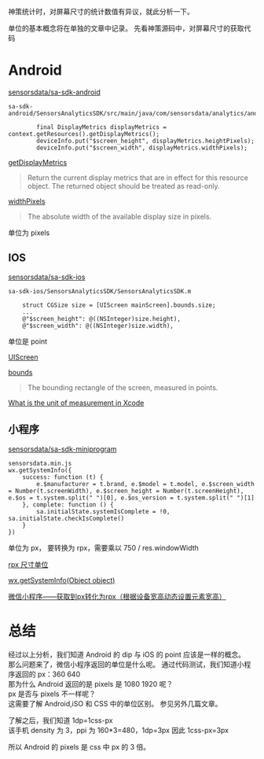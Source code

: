 神策统计时，对屏幕尺寸的统计数值有异议，就此分析一下。

单位的基本概念将在单独的文章中记录。
先看神策源码中，对屏幕尺寸的获取代码
# Android
[sensorsdata/sa-sdk-android](https://github.com/sensorsdata/sa-sdk-android)

    sa-sdk-android/SensorsAnalyticsSDK/src/main/java/com/sensorsdata/analytics/android/sdk/SensorsDataAPI.java
    
            final DisplayMetrics displayMetrics = context.getResources().getDisplayMetrics();
            deviceInfo.put("$screen_height", displayMetrics.heightPixels);
            deviceInfo.put("$screen_width", displayMetrics.widthPixels);

[getDisplayMetrics](https://developer.android.com/reference/android/content/res/Resources.html#getDisplayMetrics())            
> Return the current display metrics that are in effect for this resource object. The returned object should be treated as read-only.

[widthPixels](https://developer.android.com/reference/android/util/DisplayMetrics#widthPixels)
> The absolute width of the available display size in pixels.

单位为 pixels

## IOS
[sensorsdata/sa-sdk-ios](https://github.com/sensorsdata/sa-sdk-ios)

    sa-sdk-ios/SensorsAnalyticsSDK/SensorsAnalyticsSDK.m
    
        struct CGSize size = [UIScreen mainScreen].bounds.size;
        ...
        @"$screen_height": @((NSInteger)size.height),
        @"$screen_width": @((NSInteger)size.width),

单位是 point

[UIScreen](https://developer.apple.com/documentation/uikit/uiscreen)

[bounds](https://developer.apple.com/documentation/uikit/uiscreen/1617838-bounds)
> The bounding rectangle of the screen, measured in points.

[What is the unit of measurement in Xcode](https://stackoverflow.com/questions/24142350)


## 小程序
[sensorsdata/sa-sdk-miniprogram](https://github.com/sensorsdata/sa-sdk-miniprogram)

    sensorsdata.min.js
    wx.getSystemInfo({
        success: function (t) {
            e.$manufacturer = t.brand, e.$model = t.model, e.$screen_width = Number(t.screenWidth), e.$screen_height = Number(t.screenHeight), e.$os = t.system.split(" ")[0], e.$os_version = t.system.split(" ")[1]
        }, complete: function () {
            sa.initialState.systemIsComplete = !0, sa.initialState.checkIsComplete()
        }
    })

    
单位为 px，
要转换为 rpx，需要乘以 750 / res.windowWidth  

[rpx 尺寸单位](https://developers.weixin.qq.com/miniprogram/dev/framework/view/wxss.html)

[wx.getSystemInfo(Object object)](https://developers.weixin.qq.com/miniprogram/dev/api/system/system-info/wx.getSystemInfo.html)

[微信小程序——获取到px转化为rpx（根据设备宽高动态设置元素宽高）](https://blog.csdn.net/qq_41080490/article/details/80268298)

# 总结
经过以上分析，我们知道 Android 的 dip 与 iOS 的 point 应该是一样的概念。  
那么问题来了，微信小程序返回的单位是什么呢。
通过代码测试，我们知道小程序返回的 px：360 640  
那为什么 Android 返回的是 pixels 是 1080 1920 呢？  
px 是否与 pixels 不一样呢？  
这需要了解 Android,iSO 和 CSS 中的单位区别。
参见另外几篇文章。

了解之后，我们知道 1dp=1css-px  
该手机 density 为 3，ppi 为 160*3=480，1dp=3px
因此 1css-px=3px

所以 Android 的 pixels 是 css 中 px 的 3 倍。
